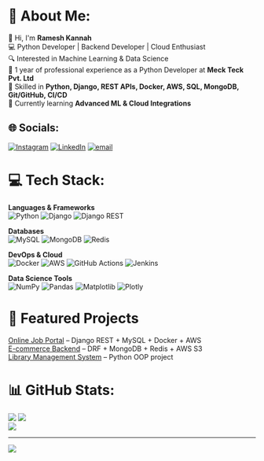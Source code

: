 # 💫 About Me:
👋 Hi, I'm **Ramesh Kannah**<br>💻 Python Developer | Backend Developer | Cloud Enthusiast<br>🔍 Interested in Machine Learning & Data Science <br>🚀 1 year of professional experience as a Python Developer at **Meck Teck Pvt. Ltd** <br>📌 Skilled in **Python, Django, REST APIs, Docker, AWS, SQL, MongoDB, Git/GitHub, CI/CD** <br>🌱 Currently learning **Advanced ML & Cloud Integrations** 


## 🌐 Socials:
[![Instagram](https://img.shields.io/badge/Instagram-%23E4405F.svg?logo=Instagram&logoColor=white)](https://instagram.com/jolly_reddy_17) [![LinkedIn](https://img.shields.io/badge/LinkedIn-%230077B5.svg?logo=linkedin&logoColor=white)](https://linkedin.com/in/https://www.linkedin.com/in/gm-ramesh-kannah?utm_source=share&utm_campaign=share_via&utm_content=profile&utm_medium=android_app) [![email](https://img.shields.io/badge/Email-D14836?logo=gmail&logoColor=white)](mailto:rameshkannah2001@gmail.com) 

# 💻 Tech Stack:
**Languages & Frameworks**  
![Python](https://img.shields.io/badge/python-3670A0?style=for-the-badge&logo=python&logoColor=ffdd54) 
![Django](https://img.shields.io/badge/django-%23092E20.svg?style=for-the-badge&logo=django&logoColor=white) 
![Django REST](https://img.shields.io/badge/Django%20REST-ff1709?style=for-the-badge&logo=django&logoColor=white)

**Databases**  
![MySQL](https://img.shields.io/badge/mysql-4479A1.svg?style=for-the-badge&logo=mysql&logoColor=white) 
![MongoDB](https://img.shields.io/badge/MongoDB-%234ea94b.svg?style=for-the-badge&logo=mongodb&logoColor=white) 
![Redis](https://img.shields.io/badge/Redis-%23DD0031.svg?style=for-the-badge&logo=redis&logoColor=white)  

**DevOps & Cloud**  
![Docker](https://img.shields.io/badge/docker-%230db7ed.svg?style=for-the-badge&logo=docker&logoColor=white) 
![AWS](https://img.shields.io/badge/AWS-%23FF9900.svg?style=for-the-badge&logo=amazon-aws&logoColor=white) 
![GitHub Actions](https://img.shields.io/badge/github%20actions-%232671E5.svg?style=for-the-badge&logo=githubactions&logoColor=white) 
![Jenkins](https://img.shields.io/badge/jenkins-%232C5263.svg?style=for-the-badge&logo=jenkins&logoColor=white)  

**Data Science Tools**  
![NumPy](https://img.shields.io/badge/numpy-%23013243.svg?style=for-the-badge&logo=numpy&logoColor=white) 
![Pandas](https://img.shields.io/badge/pandas-%23150458.svg?style=for-the-badge&logo=pandas&logoColor=white) 
![Matplotlib](https://img.shields.io/badge/Matplotlib-%23ffffff.svg?style=for-the-badge&logo=Matplotlib&logoColor=black) 
![Plotly](https://img.shields.io/badge/Plotly-%233F4F75.svg?style=for-the-badge&logo=plotly&logoColor=white)

# 📌 Featured Projects
[Online Job Portal](https://github.com/yourrepo/job-portal) – Django REST + MySQL + Docker + AWS  
[E-commerce Backend](https://github.com/yourrepo/ecommerce-backend) – DRF + MongoDB + Redis + AWS S3  
[Library Management System](https://github.com/yourrepo/library-system) – Python OOP project  


# 📊 GitHub Stats:
![](https://github-readme-stats.vercel.app/api?username=kannah17&theme=shadow_blue&hide_border=false&include_all_commits=true&count_private=true)
![](https://nirzak-streak-stats.vercel.app/?user=kannah17&theme=shadow_blue&hide_border=false)<br/>
![](https://github-readme-stats.vercel.app/api/top-langs/?username=kannah17&theme=shadow_blue&hide_border=false&include_all_commits=true&count_private=true&layout=compact)

---
[![](https://visitcount.itsvg.in/api?id=kannah17&icon=0&color=0)](https://visitcount.itsvg.in)

<!-- Proudly created with GPRM ( https://gprm.itsvg.in ) -->
